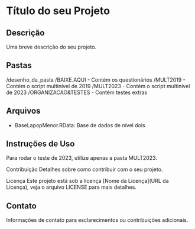 # Título do seu Projeto

## Descrição

Uma breve descrição do seu projeto.

## Pastas

/desenho_da_pasta
/BAIXE.AQUI - Contém os questionários
/MULT2019 - Contém o script multinível de 2019
/MULT2023 - Contém o script multinível de 2023
/ORGANIZACAO&TESTES - Contém testes extras

## Arquivos

- BaseLapopMenor.RData: Base de dados de nível dois

## Instruções de Uso

Para rodar o teste de 2023, utilize apenas a pasta MULT2023.

Contribuição
Detalhes sobre como contribuir com o seu projeto.

Licença
Este projeto está sob a licença [Nome da Licença](URL da Licença), veja o arquivo LICENSE para mais detalhes.

## Contato

Informações de contato para esclarecimentos ou contribuições adicionais.
